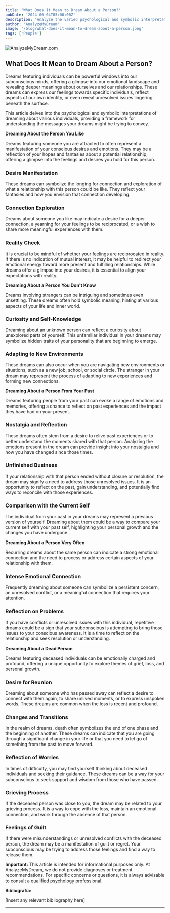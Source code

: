 ```yaml
---
title: 'What Does It Mean to Dream About a Person?'
pubDate: '2024-06-04T05:00:00Z'
description: 'Analyze the varied psychological and symbolic interpretations of dreams involving people to uncover the underlying meanings of these dreams.'
author: 'AnalyzeMyDream'
image: '/blog/what-does-it-mean-to-dream-about-a-person.jpeg'
tags: ['People']
---
```


![AnalyzeMyDream.com](/blog/what-does-it-mean-to-dream-about-a-person.jpeg)

## What Does It Mean to Dream About a Person?

Dreams featuring individuals can be powerful windows into our subconscious minds, offering a glimpse into our emotional landscape and revealing deeper meanings about ourselves and our relationships. These dreams can express our feelings towards specific individuals, reflect aspects of our own identity, or even reveal unresolved issues lingering beneath the surface.

This article delves into the psychological and symbolic interpretations of dreaming about various individuals, providing a framework for understanding the messages your dreams might be trying to convey.

**Dreaming About the Person You Like**

Dreams featuring someone you are attracted to often represent a manifestation of your conscious desires and emotions. They may be a reflection of your hopes and fantasies about a potential relationship, offering a glimpse into the feelings and desires you hold for this person.

### Desire Manifestation

These dreams can symbolize the longing for connection and exploration of what a relationship with this person could be like. They reflect your fantasies and how you envision that connection developing.

### Connection Exploration

Dreams about someone you like may indicate a desire for a deeper connection, a yearning for your feelings to be reciprocated, or a wish to share more meaningful experiences with them.

### Reality Check

It is crucial to be mindful of whether your feelings are reciprocated in reality. If there is no indication of mutual interest, it may be helpful to redirect your emotional energy toward more present and fulfilling relationships. While dreams offer a glimpse into your desires, it is essential to align your expectations with reality.

**Dreaming About a Person You Don't Know**

Dreams involving strangers can be intriguing and sometimes even unsettling. These dreams often hold symbolic meaning, hinting at various aspects of your life and inner world.

### Curiosity and Self-Knowledge

Dreaming about an unknown person can reflect a curiosity about unexplored parts of yourself. This unfamiliar individual in your dreams may symbolize hidden traits of your personality that are beginning to emerge.

### Adapting to New Environments

These dreams can also occur when you are navigating new environments or situations, such as a new job, school, or social circle. The stranger in your dream may represent the process of adapting to new experiences and forming new connections.

**Dreaming About a Person From Your Past**

Dreams featuring people from your past can evoke a range of emotions and memories, offering a chance to reflect on past experiences and the impact they have had on your present.

### Nostalgia and Reflection

These dreams often stem from a desire to relive past experiences or to better understand the moments shared with that person. Analyzing the emotions present in the dream can provide insight into your nostalgia and how you have changed since those times.

### Unfinished Business

If your relationship with that person ended without closure or resolution, the dream may signify a need to address those unresolved issues. It is an opportunity to reflect on the past, gain understanding, and potentially find ways to reconcile with those experiences.

### Comparison with the Current Self

The individual from your past in your dreams may represent a previous version of yourself. Dreaming about them could be a way to compare your current self with your past self, highlighting your personal growth and the changes you have undergone.

**Dreaming About a Person Very Often**

Recurring dreams about the same person can indicate a strong emotional connection and the need to process or address certain aspects of your relationship with them.

### Intense Emotional Connection

Frequently dreaming about someone can symbolize a persistent concern, an unresolved conflict, or a meaningful connection that requires your attention. 

### Reflection on Problems

If you have conflicts or unresolved issues with this individual, repetitive dreams could be a sign that your subconscious is attempting to bring those issues to your conscious awareness. It is a time to reflect on the relationship and seek resolution or understanding.

**Dreaming About a Dead Person**

Dreams featuring deceased individuals can be emotionally charged and profound, offering a unique opportunity to explore themes of grief, loss, and personal growth.

### Desire for Reunion

Dreaming about someone who has passed away can reflect a desire to connect with them again, to share unlived moments, or to express unspoken words. These dreams are common when the loss is recent and profound.

### Changes and Transitions

In the realm of dreams, death often symbolizes the end of one phase and the beginning of another. These dreams can indicate that you are going through a significant change in your life or that you need to let go of something from the past to move forward.

### Reflection of Worries

In times of difficulty, you may find yourself thinking about deceased individuals and seeking their guidance. These dreams can be a way for your subconscious to seek support and wisdom from those who have passed.

### Grieving Process

If the deceased person was close to you, the dream may be related to your grieving process. It is a way to cope with the loss, maintain an emotional connection, and work through the absence of that person.

### Feelings of Guilt

If there were misunderstandings or unresolved conflicts with the deceased person, the dream may be a manifestation of guilt or regret. Your subconscious may be trying to address those feelings and find a way to release them.

**Important:** This article is intended for informational purposes only. At AnalyzeMyDream, we do not provide diagnoses or treatment recommendations. For specific concerns or questions, it is always advisable to consult a qualified psychology professional. 

**Bibliografía:**

[Insert any relevant bibliography here]

---